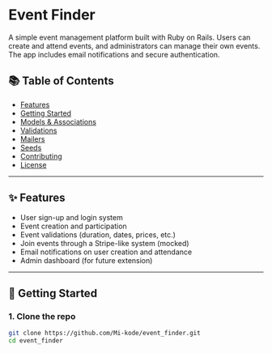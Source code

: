 # Event Finder

A simple event management platform built with Ruby on Rails. Users can create and attend events, and administrators can manage their own events. The app includes email notifications and secure authentication.

## 📚 Table of Contents

- [Features](#features)
- [Getting Started](#getting-started)
- [Models & Associations](#models--associations)
- [Validations](#validations)
- [Mailers](#mailers)
- [Seeds](#seeds)
- [Contributing](#contributing)
- [License](#license)

---

## ✨ Features

- User sign-up and login system
- Event creation and participation
- Event validations (duration, dates, prices, etc.)
- Join events through a Stripe-like system (mocked)
- Email notifications on user creation and attendance
- Admin dashboard (for future extension)

---

## 🚀 Getting Started

### 1. Clone the repo

```bash
git clone https://github.com/Mi-kode/event_finder.git
cd event_finder